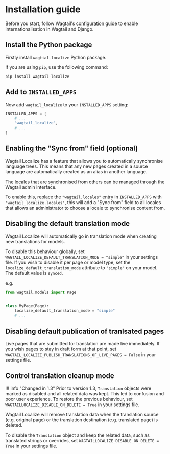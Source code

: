 # Installation guide

Before you start, follow Wagtail's [configuration guide](https://docs.wagtail.org/en/stable/advanced_topics/i18n.html#configuration)
to enable internationalisation in Wagtail and Django.

## Install the Python package

Firstly install `wagtial-localize` Python package.

If you are using `pip`, use the following command:

```shell
pip install wagtail-localize
```

## Add to `INSTALLED_APPS`

Now add `wagtail_localize` to your `INSTALLED_APPS` setting:

```python
INSTALLED_APPS = [
    # ...
    "wagtail_localize",
    # ...
]
```

## Enabling the "Sync from" field (optional)

Wagtail Localize has a feature that allows you to automatically synchronise language trees. This means that any new
pages created in a source language are automatically created as an alias in another language.

The locales that are synchronised from others can be managed through the Wagtail admin interface.

To enable this, replace the `"wagtail.locales"` entry in `INSTALLED_APPS` with `"wagtail_localize.locales"`, this
will add a "Sync from" field to all locales that allows an administrator to choose a locale to synchronise content from.

## Disabling the default translation mode

Wagtail Localize will automatically go in translation mode when creating new translations for models.

To disable this behaviour globally, set `WAGTAIL_LOCALIZE_DEFAULT_TRANSLATION_MODE = "simple"` in your settings file.
If you wish to disable it per page or model type, set the `localize_default_translation_mode` attribute to `"simple"`
on your model. The default value is `synced`.

e.g.

```python
from wagtail.models import Page


class MyPage(Page):
    localize_default_translation_mode = "simple"
    # ...
```


## Disabling default publication of tranlsated pages

Live pages that are submitted for translation are made live immediately. If you wish pages to stay in draft form at that point, set `WAGTAIL_LOCALIZE_PUBLISH_TRANSLATIONS_OF_LIVE_PAGES = False` in your settings file.




## Control translation cleanup mode

<!-- prettier-ignore -->
!!! info "Changed in 1.3"
    Prior to version 1.3, `Translation` objects were marked as disabled and all related data was kept. This led to
    confusion and poor user experience. To restore the previous behaviour,
    set `WAGTAILLOCALIZE_DISABLE_ON_DELETE = True` in your settings file.

Wagtail Localize will remove translation data when the translation source (e.g. original page)
or the translation destination (e.g. translated page) is deleted.

To disable the `Translation` object and keep the related data, such as translated strings or overrides,
set `WAGTAILLOCALIZE_DISABLE_ON_DELETE = True` in your settings file.
